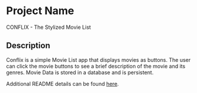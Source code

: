 # Project Name

CONFLIX - The Stylized Movie List

## Description

Conflix is a simple Movie List app that displays movies as buttons. The user can click the movie buttons to see a brief description of the movie and its genres. Movie Data is stored in a database and is persistent.

Additional README details can be found [here](https://github.com/PrimeAcademy/readme-template/blob/master/README.md).
